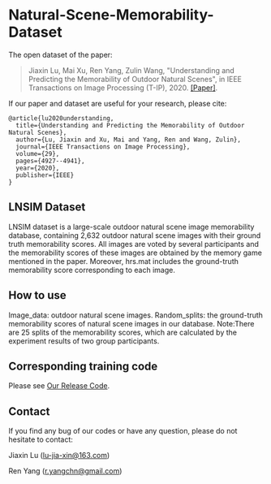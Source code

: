 # Natural-Scene-Memorability-Dataset

The open dataset of the paper:

> Jiaxin Lu, Mai Xu, Ren Yang, Zulin Wang, "Understanding and Predicting the Memorability of Outdoor Natural Scenes", in IEEE Transactions on Image Processing (T-IP), 2020. [[Paper]](https://ieeexplore.ieee.org/abstract/document/9025769). 

If our paper and dataset are useful for your research, please cite:
```
@article{lu2020understanding,
  title={Understanding and Predicting the Memorability of Outdoor Natural Scenes},
  author={Lu, Jiaxin and Xu, Mai and Yang, Ren and Wang, Zulin},
  journal={IEEE Transactions on Image Processing},
  volume={29},
  pages={4927--4941},
  year={2020},
  publisher={IEEE}
}
```

## LNSIM Dataset
LNSIM dataset is a large-scale outdoor natural scene image memorability database, containing 2,632 outdoor natural scene images with their ground truth memorability scores. All images are voted by several participants and the memorability scores of these images are obtained by the memory game mentioned in the paper. Moreover, hrs.mat includes the ground-truth memorability score corresponding to each image.

## How to use
Image_data: outdoor natural scene images.
Random_splits: the ground-truth memorability scores of natural scene images in our database.
Note:There are 25 splits of the memorability scores, which are calculated by the experiment results of two group participants.

## Corresponding training code
Please see [Our Release Code](https://github.com/RenYang-home/Natural-Scene-Memorability).

## Contact
If you find any bug of our codes or have any question, please do not hesitate to contact:

Jiaxin Lu (lu-jia-xin@163.com)

Ren Yang (r.yangchn@gmail.com)
